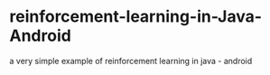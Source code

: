 # reinforcement-learning-in-Java-Android
a very simple example of reinforcement learning in java - android
